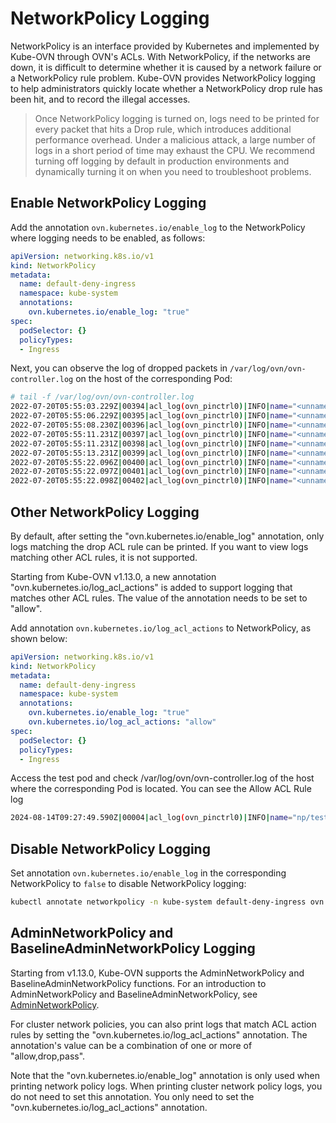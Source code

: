 # NetworkPolicy Logging

NetworkPolicy is an interface provided by Kubernetes and implemented by Kube-OVN through OVN's ACLs.
With NetworkPolicy, if the networks are down, it is difficult to determine whether it is caused by a network failure or a NetworkPolicy rule problem.
Kube-OVN provides NetworkPolicy logging to help administrators quickly locate whether a NetworkPolicy drop rule has been hit,
and to record the illegal accesses.

> Once NetworkPolicy logging is turned on, logs need to be printed for every packet that hits a Drop rule, which introduces additional performance overhead.
> Under a malicious attack, a large number of logs in a short period of time may exhaust the CPU.
> We recommend turning off logging by default in production environments and dynamically turning it on when you need to troubleshoot problems.

## Enable NetworkPolicy Logging

Add the annotation `ovn.kubernetes.io/enable_log` to the NetworkPolicy where logging needs to be enabled, as follows:

```yaml
apiVersion: networking.k8s.io/v1
kind: NetworkPolicy
metadata:
  name: default-deny-ingress
  namespace: kube-system
  annotations:
    ovn.kubernetes.io/enable_log: "true"
spec:
  podSelector: {}
  policyTypes:
  - Ingress
```

Next, you can observe the log of dropped packets in `/var/log/ovn/ovn-controller.log` on the host of the corresponding Pod:

```bash
# tail -f /var/log/ovn/ovn-controller.log
2022-07-20T05:55:03.229Z|00394|acl_log(ovn_pinctrl0)|INFO|name="<unnamed>", verdict=drop, severity=warning, direction=to-lport: udp,vlan_tci=0x0000,dl_src=00:00:00:21:b7:d1,dl_dst=00:00:00:8d:0b:86,nw_src=10.16.0.10,nw_dst=10.16.0.7,nw_tos=0,nw_ecn=0,nw_ttl=63,tp_src=54343,tp_dst=53
2022-07-20T05:55:06.229Z|00395|acl_log(ovn_pinctrl0)|INFO|name="<unnamed>", verdict=drop, severity=warning, direction=to-lport: udp,vlan_tci=0x0000,dl_src=00:00:00:21:b7:d1,dl_dst=00:00:00:8d:0b:86,nw_src=10.16.0.9,nw_dst=10.16.0.7,nw_tos=0,nw_ecn=0,nw_ttl=63,tp_src=44187,tp_dst=53
2022-07-20T05:55:08.230Z|00396|acl_log(ovn_pinctrl0)|INFO|name="<unnamed>", verdict=drop, severity=warning, direction=to-lport: udp,vlan_tci=0x0000,dl_src=00:00:00:21:b7:d1,dl_dst=00:00:00:8d:0b:86,nw_src=10.16.0.10,nw_dst=10.16.0.7,nw_tos=0,nw_ecn=0,nw_ttl=63,tp_src=54274,tp_dst=53
2022-07-20T05:55:11.231Z|00397|acl_log(ovn_pinctrl0)|INFO|name="<unnamed>", verdict=drop, severity=warning, direction=to-lport: udp,vlan_tci=0x0000,dl_src=00:00:00:21:b7:d1,dl_dst=00:00:00:8d:0b:86,nw_src=10.16.0.9,nw_dst=10.16.0.7,nw_tos=0,nw_ecn=0,nw_ttl=63,tp_src=32778,tp_dst=53
2022-07-20T05:55:11.231Z|00398|acl_log(ovn_pinctrl0)|INFO|name="<unnamed>", verdict=drop, severity=warning, direction=to-lport: udp,vlan_tci=0x0000,dl_src=00:00:00:21:b7:d1,dl_dst=00:00:00:8d:0b:86,nw_src=10.16.0.9,nw_dst=10.16.0.7,nw_tos=0,nw_ecn=0,nw_ttl=63,tp_src=34188,tp_dst=53
2022-07-20T05:55:13.231Z|00399|acl_log(ovn_pinctrl0)|INFO|name="<unnamed>", verdict=drop, severity=warning, direction=to-lport: udp,vlan_tci=0x0000,dl_src=00:00:00:21:b7:d1,dl_dst=00:00:00:8d:0b:86,nw_src=10.16.0.10,nw_dst=10.16.0.7,nw_tos=0,nw_ecn=0,nw_ttl=63,tp_src=43290,tp_dst=53
2022-07-20T05:55:22.096Z|00400|acl_log(ovn_pinctrl0)|INFO|name="<unnamed>", verdict=drop, severity=warning, direction=to-lport: icmp,vlan_tci=0x0000,dl_src=00:00:00:6c:42:91,dl_dst=00:00:00:a5:d7:63,nw_src=10.16.0.9,nw_dst=10.16.0.10,nw_tos=0,nw_ecn=0,nw_ttl=64,icmp_type=8,icmp_code=0
2022-07-20T05:55:22.097Z|00401|acl_log(ovn_pinctrl0)|INFO|name="<unnamed>", verdict=drop, severity=warning, direction=to-lport: icmp,vlan_tci=0x0000,dl_src=00:00:00:6c:42:91,dl_dst=00:00:00:a5:d7:63,nw_src=10.16.0.9,nw_dst=10.16.0.10,nw_tos=0,nw_ecn=0,nw_ttl=64,icmp_type=8,icmp_code=0
2022-07-20T05:55:22.098Z|00402|acl_log(ovn_pinctrl0)|INFO|name="<unnamed>", verdict=drop, severity=warning, direction=to-lport: icmp,vlan_tci=0x0000,dl_src=00:00:00:6c:42:91,dl_dst=00:00:00:a5:d7:63,nw_src=10.16.0.9,nw_dst=10.16.0.10,nw_tos=0,nw_ecn=0,nw_ttl=64,icmp_type=8,icmp_code=0
```

## Other NetworkPolicy Logging

By default, after setting the "ovn.kubernetes.io/enable_log" annotation, only logs matching the drop ACL rule can be printed. If you want to view logs matching other ACL rules, it is not supported.

Starting from Kube-OVN v1.13.0, a new annotation "ovn.kubernetes.io/log_acl_actions" is added to support logging that matches other ACL rules. The value of the annotation needs to be set to "allow".

Add annotation `ovn.kubernetes.io/log_acl_actions` to NetworkPolicy, as shown below:

```yaml
apiVersion: networking.k8s.io/v1
kind: NetworkPolicy
metadata:
  name: default-deny-ingress
  namespace: kube-system
  annotations:
    ovn.kubernetes.io/enable_log: "true"
    ovn.kubernetes.io/log_acl_actions: "allow"
spec:
  podSelector: {}
  policyTypes:
  - Ingress
```

Access the test pod and check /var/log/ovn/ovn-controller.log of the host where the corresponding Pod is located. You can see the Allow ACL Rule log

```bash
2024-08-14T09:27:49.590Z|00004|acl_log(ovn_pinctrl0)|INFO|name="np/test.default/ingress/IPv4/0", verdict=allow, severity=info, direction=to-lport: icmp,vlan_tci=0x0000,dl_src=96:7b:b 0:2f:a0:1a,dl_dst=a6:e5:1b:c2:1b:f8,nw_src=10.16.0.7,nw_dst=10.16.0.12,nw_tos=0,nw_ecn=0,nw_ttl=64,nw_frag=no,icmp_type=8,icmp_code=0
```

## Disable NetworkPolicy Logging

Set annotation `ovn.kubernetes.io/enable_log` in the corresponding NetworkPolicy to `false` to disable NetworkPolicy logging:

```bash
kubectl annotate networkpolicy -n kube-system default-deny-ingress ovn.kubernetes.io/enable_log=false --overwrite
```

## AdminNetworkPolicy and BaselineAdminNetworkPolicy Logging

Starting from v1.13.0, Kube-OVN supports the AdminNetworkPolicy and BaselineAdminNetworkPolicy functions. For an introduction to AdminNetworkPolicy and BaselineAdminNetworkPolicy, see [AdminNetworkPolicy](https://network-policy-api.sigs.k8s.io/).

For cluster network policies, you can also print logs that match ACL action rules by setting the "ovn.kubernetes.io/log_acl_actions" annotation. The annotation's value can be a combination of one or more of "allow,drop,pass".

Note that the "ovn.kubernetes.io/enable_log" annotation is only used when printing network policy logs. When printing cluster network policy logs, you do not need to set this annotation. You only need to set the "ovn.kubernetes.io/log_acl_actions" annotation.
